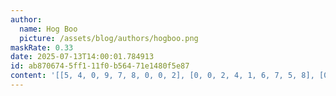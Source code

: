 ```yaml
---
author:
  name: Hog Boo
  picture: /assets/blog/authors/hogboo.png
maskRate: 0.33
date: 2025-07-13T14:00:01.784913
id: ab870674-5ff1-11f0-b564-71e1480f5e87
content: '[[5, 4, 0, 9, 7, 8, 0, 0, 2], [0, 0, 2, 4, 1, 6, 7, 5, 8], [0, 0, 0, 2, 5, 3, 0, 9, 6], [3, 1, 0, 7, 6, 2, 9, 0, 4], [0, 2, 8, 0, 0, 4, 3, 1, 7], [0, 9, 4, 3, 8, 0, 2, 6, 0], [2, 6, 9, 0, 4, 5, 0, 7, 3], [0, 5, 7, 8, 0, 9, 0, 0, 1], [1, 8, 0, 6, 0, 0, 5, 4, 9]]'
---
```

